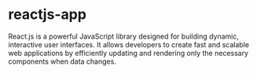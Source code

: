 # reactjs-app
React.js is a powerful JavaScript library designed for building dynamic, interactive user interfaces. It allows developers to create fast and scalable web applications by efficiently updating and rendering only the necessary components when data changes.
